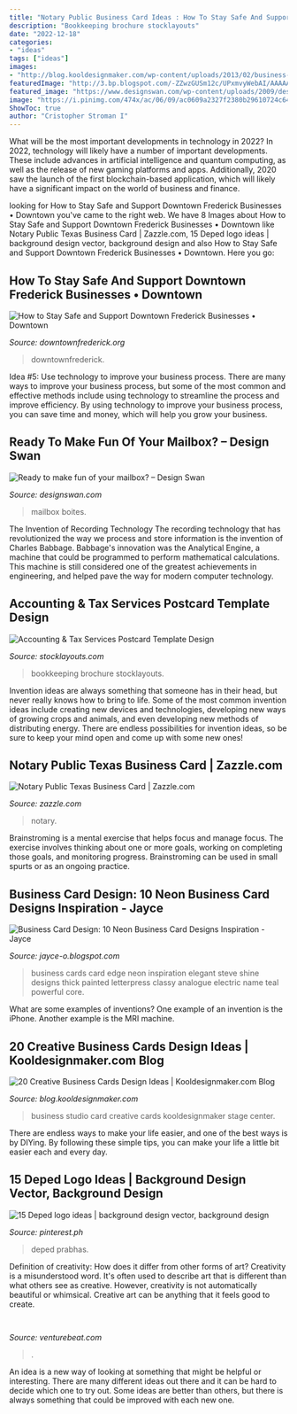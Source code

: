 ```yaml
---
title: "Notary Public Business Card Ideas : How To Stay Safe And Support Downtown Frederick Businesses • Downtown"
description: "Bookkeeping brochure stocklayouts"
date: "2022-12-18"
categories:
- "ideas"
tags: ["ideas"]
images:
- "http://blog.kooldesignmaker.com/wp-content/uploads/2013/02/business-card-design-74.jpg"
featuredImage: "http://3.bp.blogspot.com/-ZZwzGUSm12c/UPxmvyWebAI/AAAAAAAATYk/A8E3z5pAQoE/s1600/1c-neon-business-card.jpg"
featured_image: "https://www.designswan.com/wp-content/uploads/2009/design/funMailbox/20.JPG"
image: "https://i.pinimg.com/474x/ac/06/09/ac0609a2327f2380b29610724c64a12b.jpg"
ShowToc: true
author: "Cristopher Stroman I"
---
```



What will be the most important developments in technology in 2022?
In 2022, technology will likely have a number of important developments. These include advances in artificial intelligence and quantum computing, as well as the release of new gaming platforms and apps. Additionally, 2020 saw the launch of the first blockchain-based application, which will likely have a significant impact on the world of business and finance.

	

		
looking for How to Stay Safe and Support Downtown Frederick Businesses • Downtown you've came to the right web. We have 8 Images about How to Stay Safe and Support Downtown Frederick Businesses • Downtown like Notary Public Texas Business Card | Zazzle.com, 15 Deped logo ideas | background design vector, background design and also How to Stay Safe and Support Downtown Frederick Businesses • Downtown. Here you go:
		
    
## How To Stay Safe And Support Downtown Frederick Businesses • Downtown

<img loading=lazy src="https://downtownfrederick.org/wp-content/uploads/holiday-lights_shoppers-e1604441309471.jpg" onerror="this.onerror=null;this.src='https://tse2.mm.bing.net/th?id=OIP.IcU1YZejJ69Ay9JR017uQgHaES&amp;pid=15.1';" alt="How to Stay Safe and Support Downtown Frederick Businesses • Downtown">

_Source: downtownfrederick.org_

>downtownfrederick. 

	

Idea #5: Use technology to improve your business process.
There are many ways to improve your business process, but some of the most common and effective methods include using technology to streamline the process and improve efficiency. By using technology to improve your business process, you can save time and money, which will help you grow your business.

    
## Ready To Make Fun Of Your Mailbox? – Design Swan

<img loading=lazy src="https://www.designswan.com/wp-content/uploads/2009/design/funMailbox/20.JPG" onerror="this.onerror=null;this.src='https://tse4.mm.bing.net/th?id=OIP.zs1KXX5BLW3EIJYFN5uuwQAAAA&amp;pid=15.1';" alt="Ready to make fun of your mailbox? – Design Swan">

_Source: designswan.com_

>mailbox boites. 

	

The Invention of Recording Technology
The recording technology that has revolutionized the way we process and store information is the invention of Charles Babbage. Babbage's innovation was the Analytical Engine, a machine that could be programmed to perform mathematical calculations. This machine is still considered one of the greatest achievements in engineering, and helped pave the way for modern computer technology.

    
## Accounting &amp; Tax Services Postcard Template Design

<img loading=lazy src="https://www.stocklayouts.com/images/superviews/FN0280201-S.jpg" onerror="this.onerror=null;this.src='https://tse3.mm.bing.net/th?id=OIP.KhFR5lZWAD6lSFVbm2W8KwHaEl&amp;pid=15.1';" alt="Accounting &amp; Tax Services Postcard Template Design">

_Source: stocklayouts.com_

>bookkeeping brochure stocklayouts. 

	

Invention ideas are always something that someone has in their head, but never really knows how to bring to life. Some of the most common invention ideas include creating new devices and technologies, developing new ways of growing crops and animals, and even developing new methods of distributing energy. There are endless possibilities for invention ideas, so be sure to keep your mind open and come up with some new ones!

    
## Notary Public Texas Business Card | Zazzle.com

<img loading=lazy src="https://rlv.zcache.com/notary_public_texas_business_card-r7d49310a3f5a45d087ccea8666fb380a_tcvtq_630.jpg?view_padding=[285%2C0%2C285%2C0]" onerror="this.onerror=null;this.src='https://tse1.mm.bing.net/th?id=OIP.8NudbpeApUQLIxAwrv8jaAHaD4&amp;pid=15.1';" alt="Notary Public Texas Business Card | Zazzle.com">

_Source: zazzle.com_

>notary. 

	

Brainstroming is a mental exercise that helps focus and manage focus. The exercise involves thinking about one or more goals, working on completing those goals, and monitoring progress. Brainstroming can be used in small spurts or as an ongoing practice.

    
## Business Card Design: 10 Neon Business Card Designs Inspiration - Jayce

<img loading=lazy src="http://3.bp.blogspot.com/-ZZwzGUSm12c/UPxmvyWebAI/AAAAAAAATYk/A8E3z5pAQoE/s1600/1c-neon-business-card.jpg" onerror="this.onerror=null;this.src='https://tse4.mm.bing.net/th?id=OIP.xmj1KeP8TZdHG0PNldU0CQHaEL&amp;pid=15.1';" alt="Business Card Design: 10 Neon Business Card Designs Inspiration - Jayce">

_Source: jayce-o.blogspot.com_

>business cards card edge neon inspiration elegant steve shine designs thick painted letterpress classy analogue electric name teal powerful core. 

	

What are some examples of inventions?
One example of an invention is the iPhone. Another example is the MRI machine.

    
## 20 Creative Business Cards Design Ideas | Kooldesignmaker.com Blog

<img loading=lazy src="http://blog.kooldesignmaker.com/wp-content/uploads/2013/02/business-card-design-74.jpg" onerror="this.onerror=null;this.src='https://tse2.mm.bing.net/th?id=OIP.u3igJ-vbcmjHDB7AIvRQjgHaEa&amp;pid=15.1';" alt="20 Creative Business Cards Design Ideas | Kooldesignmaker.com Blog">

_Source: blog.kooldesignmaker.com_

>business studio card creative cards kooldesignmaker stage center. 

	

There are endless ways to make your life easier, and one of the best ways is by DIYing. By following these simple tips, you can make your life a little bit easier each and every day.

    
## 15 Deped Logo Ideas | Background Design Vector, Background Design

<img loading=lazy src="https://i.pinimg.com/474x/ac/06/09/ac0609a2327f2380b29610724c64a12b.jpg" onerror="this.onerror=null;this.src='https://tse1.mm.bing.net/th?id=OIP.OVuCqDyNokAZJ8dyz5a3MgAAAA&amp;pid=15.1';" alt="15 Deped logo ideas | background design vector, background design">

_Source: pinterest.ph_

>deped prabhas. 

	

Definition of creativity: How does it differ from other forms of art?
Creativity is a misunderstood word. It's often used to describe art that is different than what others see as creative. However, creativity is not automatically beautiful or whimsical. Creative art can be anything that it feels good to create.

    
## 

<img loading=lazy src="https://venturebeat.com/wp-content/uploads/2017/12/uspresidentssiri.jpg?w=800" onerror="this.onerror=null;this.src='https://tse2.mm.bing.net/th?id=OIP.OcejVjsL9Jibue1HaAgyjAHaFV&amp;pid=15.1';" alt="">

_Source: venturebeat.com_

>. 

	

An idea is a new way of looking at something that might be helpful or interesting. There are many different ideas out there and it can be hard to decide which one to try out. Some ideas are better than others, but there is always something that could be improved with each new one.

